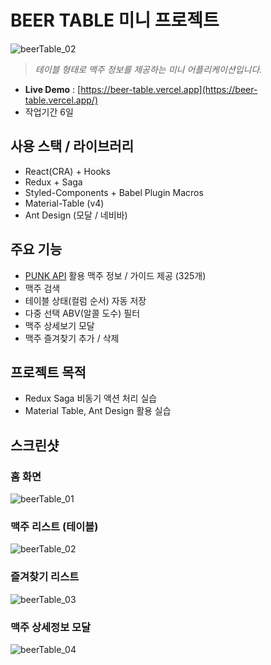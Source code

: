 # BEER TABLE 미니 프로젝트

![beerTable_02](https://user-images.githubusercontent.com/8604840/141417710-75f7c219-3719-4936-9664-1071562797de.png)

> _테이블 형태로 맥주 정보를 제공하는 미니 어플리케이션입니다._

- **Live Demo** : [https://beer-table.vercel.app](https://beer-table.vercel.app/)
- 작업기간 6일

## 사용 스택 / 라이브러리

- React(CRA) + Hooks
- Redux + Saga
- Styled-Components + Babel Plugin Macros
- Material-Table (v4)
- Ant Design (모달 / 네비바)

## 주요 기능

- [PUNK API](https://punkapi.com/) 활용 맥주 정보 / 가이드 제공 (325개)
- 맥주 검색
- 테이블 상태(컬럼 순서) 자동 저장
- 다중 선택 ABV(알콜 도수) 필터
- 맥주 상세보기 모달
- 맥주 즐겨찾기 추가 / 삭제

## 프로젝트 목적

- Redux Saga 비동기 액션 처리 실습
- Material Table, Ant Design 활용 실습

## 스크린샷

### 홈 화면

![beerTable_01](https://user-images.githubusercontent.com/8604840/141417707-42df60ba-b8fb-4187-aa34-e875190ee4d1.png)

### 맥주 리스트 (테이블)

![beerTable_02](https://user-images.githubusercontent.com/8604840/141417710-75f7c219-3719-4936-9664-1071562797de.png)

### 즐겨찾기 리스트

![beerTable_03](https://user-images.githubusercontent.com/8604840/141417712-be4ca527-7a44-45ee-8295-0f49648196ff.png)

### 맥주 상세정보 모달

![beerTable_04](https://user-images.githubusercontent.com/8604840/141417715-8a8fdc17-df10-4d03-8cc2-8b95af507729.png)
